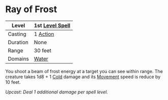 # Ray of Frost

| Level    | 1st [Level Spell](../../../Spell%20Level.md)        |
| -------- | --------------------------------------------------- |
| Casting  | 1 [Action](../../../../Game%20Procedures/Action.md) |
| Duration | None                                                |
| Range    | 30 feet                                             |
| Domains  | [Water](../../../Spell%20Domains/Water.md)          |

You shoot a beam of frost energy at a target you can see within range. The creature takes 1d8 + 1 [Cold](../../../../Damage%20Types/Cold.md) damage and its [Movement](../../../../Game%20Procedures/Movement.md) speed is reduce by 10 feet.

*Upcast: Deal 1 additional damage per spell level.*